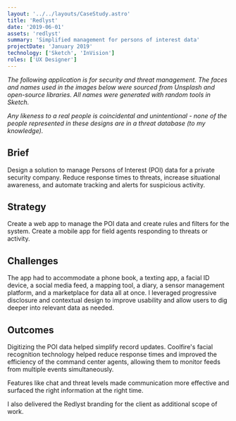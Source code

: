 ```yaml
---
layout: '../../layouts/CaseStudy.astro'
title: 'Redlyst'
date: '2019-06-01'
assets: 'redlyst'
summary: 'Simplified management for persons of interest data'
projectDate: 'January 2019'
technology: ['Sketch', 'InVision']
roles: ['UX Designer']
---
```


_The following application is for security and threat management. The faces and names used in the images below were sourced from Unsplash and open-source libraries. All names were generated with random tools in Sketch._

_Any likeness to a real people is coincidental and unintentional - none of the people represented in these designs are in a threat database (to my knowledge)._

## Brief

Design a solution to manage Persons of Interest (POI) data for a private security company. Reduce response times to threats, increase situational awareness, and automate tracking and alerts for suspicious activity.

## Strategy

Create a web app to manage the POI data and create rules and filters for the system. Create a mobile app for field agents responding to threats or activity.

## Challenges

The app had to accommodate a phone book, a texting app, a facial ID device, a social media feed, a mapping tool, a diary, a sensor management platform, and a marketplace for data all at once. I leveraged progressive disclosure and contextual design to improve usability and allow users to dig deeper into relevant data as needed.

## Outcomes

Digitizing the POI data helped simplify record updates. Coolfire's facial recognition technology helped reduce response times and improved the efficiency of the command center agents, allowing them to monitor feeds from multiple events simultaneously.

Features like chat and threat levels made communication more effective and surfaced the right information at the right time.

I also delivered the Redlyst branding for the client as additional scope of work.

